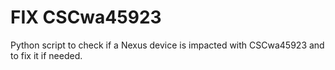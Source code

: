 # FIX CSCwa45923
Python script to check if a Nexus device is impacted with CSCwa45923 and to fix it if needed.
